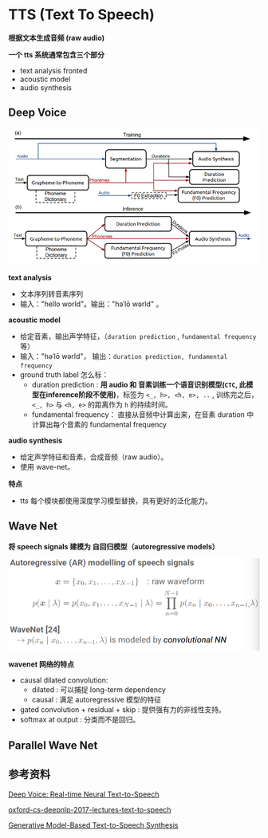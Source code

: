 # TTS (Text To Speech)

**根据文本生成音频 (raw audio)**



**一个 tts 系统通常包含三个部分**

* text analysis fronted
* acoustic model
* audio synthesis



## Deep Voice

![](../imgs/deep_voice.png)

**text analysis**

* 文本序列转音素序列
* 输入："hello world"。输出："həˈlō wərld" 。

**acoustic model**

* 给定音素，输出声学特征，（`duration prediction` , `fundamental frequency` 等） 
* 输入："həˈlō wərld"， 输出：`duration prediction, fundamental frequency`
* ground truth label 怎么标：
  * duration prediction : **用 audio 和 音素训练一个语音识别模型(`CTC`, 此模型在inference阶段不使用)**，标签为 `<_, h>, <h, e>, ..` , 训练完之后，`<_, h>` 与 `<h, e>` 的距离作为 `h` 的持续时间。
  * fundamental frequency： 直接从音频中计算出来，在音素 duration 中计算出每个音素的 fundamental frequency

**audio synthesis**

* 给定声学特征和音素，合成音频（raw audio）。
* 使用 wave-net。



**特点**

* tts 每个模块都使用深度学习模型替换，具有更好的泛化能力。



## Wave Net

**将 speech signals 建模为 自回归模型（autoregressive models）**

![](../imgs/wavenet-1.png)

**wavenet 网络的特点**

* causal dilated convolution: 
  * dilated : 可以捕捉 long-term dependency
  * causal : 满足 autoregressive 模型的特征
* gated convolution + residual + skip : 提供强有力的非线性支持。
* softmax at output : 分类而不是回归。



## Parallel Wave Net





## 参考资料

[Deep Voice: Real-time Neural Text-to-Speech](http://cn.arxiv.org/pdf/1702.07825.pdf)

[oxford-cs-deepnlp-2017-lectures-text-to-speech](https://github.com/oxford-cs-deepnlp-2017/lectures/blob/master/Lecture%2010%20-%20Text%20to%20Speech.pdf)

[Generative Model-Based Text-to-Speech Synthesis](https://static.googleusercontent.com/media/research.google.com/en//pubs/archive/45882.pdf)